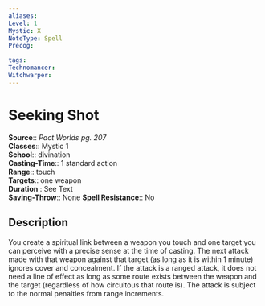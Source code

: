 ```yaml
---
aliases: 
Level: 1
Mystic: X
NoteType: Spell
Precog: 

tags: 
Technomancer: 
Witchwarper: 
---
```


# Seeking Shot

**Source**:: _Pact Worlds pg. 207_  
**Classes**:: Mystic 1  
**School**:: divination  
**Casting-Time**:: 1 standard action  
**Range**:: touch  
**Targets**:: one weapon  
**Duration**:: See Text  
**Saving-Throw**:: None
**Spell Resistance**:: No

## Description

You create a spiritual link between a weapon you touch and one target you can perceive with a precise sense at the time of casting. The next attack made with that weapon against that target (as long as it is within 1 minute) ignores cover and concealment. If the attack is a ranged attack, it does not need a line of effect as long as some route exists between the weapon and the target (regardless of how circuitous that route is). The attack is subject to the normal penalties from range increments.
